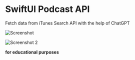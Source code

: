 # SwiftUI Podcast API
Fetch data from iTunes Search API with the help of ChatGPT

![Screenshot](https://res.cloudinary.com/moyadev/image/upload/v1676869712/sena/Xcode_20-02-2023_at_12.00_2x_cemlp5.png)

![Screenshot 2](https://res.cloudinary.com/moyadev/image/upload/v1676894610/sena/Xcode_20-02-2023_at_18.58_2x_dxcs4n.png)


**for educational purposes**
